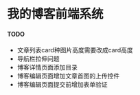 # 我的博客前端系统

#### TODO
- 文章列表card种图片高度需要改成card高度
- 导航栏拉伸问题
- 博客详情页面添加目录
- 博客编辑页面增加文章首图的上传控件
- 博客编辑页面提交前增加表单验证
